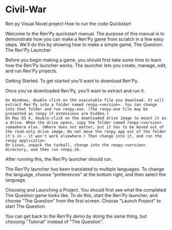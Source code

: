 # Civil-War
Ren py Visual Novel project
How to run the code
Quickstart

Welcome to the Ren'Py quickstart manual. The purpose of this manual is to demonstrate how you can make a Ren'Py game from scratch in a few easy steps. We'll do this by showing how to make a simple game, The Question.
The Ren'Py Launcher

Before you begin making a game, you should first take some time to learn how the Ren'Py launcher works. The launcher lets you create, manage, edit, and run Ren'Py projects.

Getting Started. To get started you'll want to download Ren'Py.

Once you've downloaded Ren'Py, you'll want to extract and run it.

    On Windows, double click on the executable file you download. It will extract Ren'Py into a folder named renpy-<version>. You can change into that folder and run renpy.exe. (The renpy.exe file may be presented as renpy if extensions are hidden.)
    On Mac OS X, double-click on the downloaded drive image to mount it as a drive. When the drive opens, copy the folder named renpy-<version> somewhere else. (Where does not matter, but it has to be moved out of the read-only drive image. Do not move the renpy app out of the folder it's in – it won't work elsewhere.) Then change into it, and run the renpy application.
    On Linux, unpack the tarball, change into the renpy-<version> directory, and then run renpy.sh.

After running this, the Ren'Py launcher should run.

The Ren'Py launcher has been translated to multiple languages. To change the language, choose "preferences" at the bottom right, and then select the language.

Choosing and Launching a Project. You should first see what the completed The Question game looks like. To do this, start the Ren'Py launcher, and choose "The Question" from the first screen. Choose "Launch Project" to start The Question.

You can get back to the Ren'Py demo by doing the same thing, but choosing "Tutorial" instead of "The Question".
